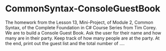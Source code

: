 # CommonSyntax-ConsoleGuestBook
The homework from the Lesson 13, Mini-Project, of Module 2, Common Syntax, of the Complete Foundation in C# Course Series from Tim Corey. We are to build a Console Guest Book. Ask the user for their name and how many are in their party. Keep track of how many people are at the party. At the end, print out the guest list and the total number of ....
